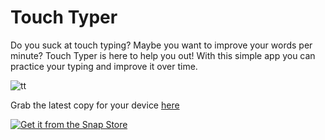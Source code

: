 # Touch Typer 

Do you suck at touch typing? Maybe you want to improve your words per minute? Touch Typer is here to help you out! With this simple app you can practice your typing and improve it over time.

![tt](https://user-images.githubusercontent.com/10809884/182356772-1e944838-fa53-4043-bd8e-216bfd73d0e3.gif)

Grab the latest copy for your device [here](https://github.com/kochie/touch-type/releases/latest)


[![Get it from the Snap Store](https://snapcraft.io/static/images/badges/en/snap-store-black.svg)](https://snapcraft.io/touch-typer)

